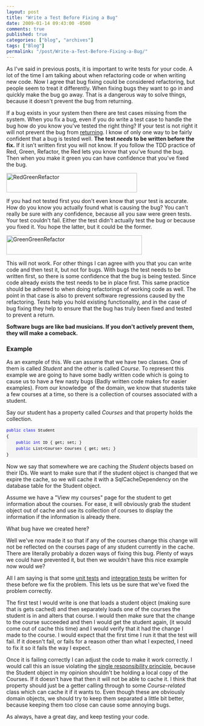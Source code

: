 ```yaml
---
layout: post
title: "Write a Test Before Fixing a Bug"
date: 2009-01-14 09:43:00 -0500
comments: true
published: true
categories: ["blog", "archives"]
tags: ["Blog"]
permalink: "/post/Write-a-Test-Before-Fixing-a-Bug/"
---
```

<!-- more -->

<p>As I've said in previous posts, it is important to write tests for your code. A lot of the time I am talking about when refactoring code or when writing new code. Now I agree that bug fixing could be considered refactoring, but people seem to treat it differently. When fixing bugs they want to go in and quickly make the bug go away. That is a dangerous way to solve things, because it doesn't prevent the bug from returning.</p>
<p>If a bug exists in your system then there are test cases missing from the system. When you fix a bug, even if you do write a test case to handle the bug how do you know you've tested the right thing? If your test is not right it will not prevent the bug from <a href="http://en.wikipedia.org/wiki/Software_regression" target="_blank">returning</a>. I know of only one way to be fairly confident that a bug is tested well. <strong>The test <em>needs</em> to be written before the fix.</strong> If it isn't written first you will not know. If you follow the TDD practice of Red, Green, Refactor, the Red lets you know that you've found the bug. Then when you make it green you can have confidence that you've fixed the bug.</p>
<p><img style="border-right: 0px; border-top: 0px; border-left: 0px; border-bottom: 0px" src="http://brendan.enrick.com/files/media/image/WindowsLiveWriter/WriteaTestBeforeFixingaBug_7E71/RedGreenRefactor_3.png" border="0" alt="RedGreenRefactor" width="344" height="51" /></p>
<p>If you had not tested first you don't even know that your test is accurate. How do you know you actually found what is causing the bug? You can't really be sure with any confidence, because all you saw were green tests. Your test couldn't fail. Either the test didn't actually test the bug or because you fixed it. You hope the latter, but it could be the former.</p>
<p><img style="border-right: 0px; border-top: 0px; border-left: 0px; border-bottom: 0px" src="http://brendan.enrick.com/files/media/image/WindowsLiveWriter/WriteaTestBeforeFixingaBug_7E71/GreenGreenRefactor_3.png" border="0" alt="GreenGreenRefactor" width="357" height="51" /></p>
<p>This will not work. For other things I can agree with you that you can write code and then test it, but not for bugs. With bugs the test needs to be written first, so there is some confidence that the bug is being tested. Since code already exists the test needs to be in place first. This same practice should be adhered to when doing refactorings of working code as well. The point in that case is also to prevent software regressions caused by the refactoring. Tests help you hold existing functionality, and in the case of bug fixing they help to ensure that the bug has truly been fixed and tested to prevent a return.</p>
<p><strong>Software bugs are like bad musicians. If you don't actively prevent them, they will make a comeback.</strong></p>
<h3>Example</h3>
<p>As an example of this. We can assume that we have two classes. One of them is called <em>Student</em> and the other is called <em>Course</em>. To represent this example we are going to have some badly written code which is going to cause us to have a few nasty bugs (Badly written code makes for easier examples). From our knowledge&nbsp; of the domain, we know that students take a few courses at a time, so there is a collection of courses associated with a student.</p>
<p>Say our student has a property called <em>Courses</em> and that property holds the collection.</p>
<div>
<pre style="font-size: 8pt; margin: 0em; overflow: visible; width: 100%; color: black; line-height: 12pt; font-family: consolas, 'Courier New', courier, monospace; background-color: #f4f4f4; border-style: none; padding: 0px;"><span style="color: #0000ff">public</span> <span style="color: #0000ff">class</span> Student
{
    <span style="color: #0000ff">public</span> <span style="color: #0000ff">int</span> ID { get; set; }
    <span style="color: #0000ff">public</span> List&lt;Course&gt; Courses { get; set; }
}</pre>
</div>
<p>Now we say that somewhere we are caching the <em>Student</em> objects based on their IDs. We want to make sure that if the student object is changed that we expire the cache, so we will cache it with a SqlCacheDependency on the database table for the Student object.</p>
<p>Assume we have a "View my courses" page for the student to get information about the courses. For ease, it will obviously grab the student object out of cache and use its collection of courses to display the information if the information is already there.</p>
<p>What bug have we created here?</p>
<p>Well we've now made it so that if any of the courses change this change will not be reflected on the courses page of any student currently in the cache. There are literally probably a dozen ways of fixing this bug. Plenty of ways we could have prevented it, but then we wouldn't have this nice example now would we?</p>
<p>All I am saying is that some <a href="http://en.wikipedia.org/wiki/Unit_testing" target="_blank">unit tests</a> and <a href="http://en.wikipedia.org/wiki/Integration_testing" target="_blank">integration tests</a> be written for these before we fix the problem. This lets us be sure that we've fixed the problem correctly.</p>
<p>The first test I would write is one that loads a student object (making sure that is gets cached) and then separately loads one of the courses the student is in and alters that course. I would then make sure that the change to the course succeeded and then I would get the student again, (it would come out of cache this time) and I would verify that it had the change I made to the course. I would expect that the first time I run it that the test will fail. If it doesn't fail, or fails for a reason other than what I expected, I need to fix it so it fails the way I expect.</p>
<p>Once it is failing correctly I can adjust the code to make it work correctly. I would call this an issue violating the <a href="http://en.wikipedia.org/wiki/Single_responsibility_principle" target="_blank">single responsibility principle</a>, because the Student object in my opinion shouldn't be holding a local copy of the Courses. If it doesn't have that then it will not be able to cache it. I think that property should just be a getter calling through to some <em>Course-related</em> class which can cache it if it wants to. Even though these are obviously domain objects, we should try to keep them separated a little bit better, because keeping them too close can cause some annoying bugs.</p>
<p>As always, have a great day, and keep testing your code.</p>

